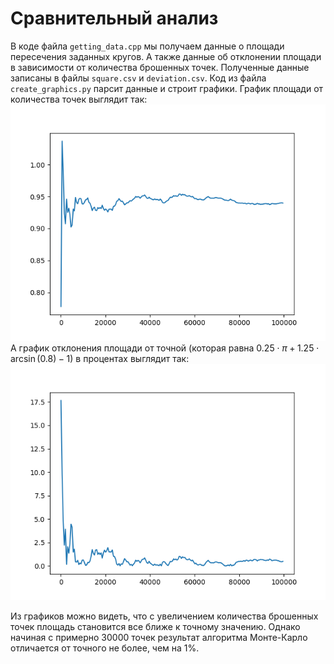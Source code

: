 # Сравнительный анализ

В коде файла `getting_data.cpp` мы получаем данные о площади пересечения заданных кругов. А также данные об отклонении площади в зависимости от количества брошенных точек. Полученные данные записаны в файлы `square.csv` и `deviation.csv`.
Код из файла `create_graphics.py` парсит данные и строит графики.
График площади от количества точек выглядит так:
![График площади](square_plot.png)
А график отклонения площади от точной (которая равна $0.25\cdot\pi + 1.25\cdot\arcsin(0.8) - 1$) в процентах выглядит так:
![График отклонения площади](deviation_plot.png)

Из графиков можно видеть, что с увеличением количества брошенных точек площадь становится все ближе к точному значению. Однако начиная с примерно 30000 точек результат алгоритма Монте-Карло отличается от точного не более, чем на 1%.
